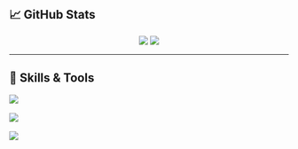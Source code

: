 ## 📈 GitHub Stats

<div align="center">
  <img src="https://github-readme-stats-fzrz22tvr-yugos-projects-b5cba168.vercel.app/api?username=Yugo0716&hide_border=true&show_icons=true&count_private=true&rank_icon=github" />
  
  <img src="https://github-readme-stats-fzrz22tvr-yugos-projects-b5cba168.vercel.app/api/top-langs/?username=Yugo0716&hide_border=true&layout=compact&langs_count=6&hide=shaderlab,hlsl&theme=default&count_private=true&size_weight=0.5&count_weight=0.5" />
</div>

---

## 🧠 Skills & Tools

<p>
<!-- 💻 言語 -->
<img src="https://skillicons.dev/icons?i=c,cpp,cs,py,js,ts,html,css,r" />
<br><br>
<!-- 🛠️ ツール / ライブラリ / フレームワーク -->
<img src="https://skillicons.dev/icons?i=unity,react,nextjs,nodejs,tailwind,opencv,latex,git,visualstudio,vscode,powershell,azure" />
<br><br>
<!-- 🔧 その他 -->
<img src="https://skillicons.dev/icons?i=linux,ubuntu,raspberrypi,notion,discord,github,vercel" />
</p>

